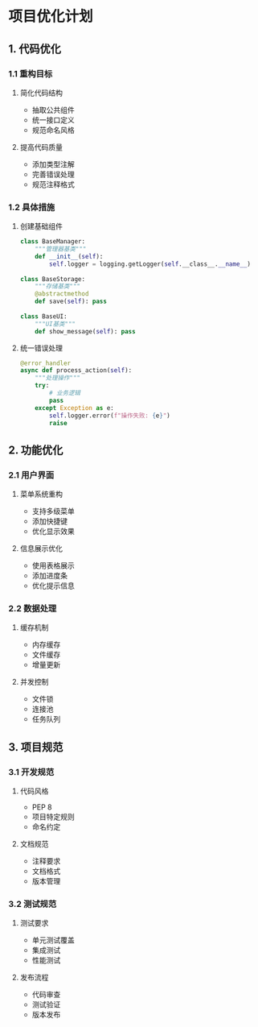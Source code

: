 # 项目优化计划

## 1. 代码优化

### 1.1 重构目标
1. 简化代码结构
   - 抽取公共组件
   - 统一接口定义
   - 规范命名风格

2. 提高代码质量
   - 添加类型注解
   - 完善错误处理
   - 规范注释格式

### 1.2 具体措施
1. 创建基础组件
   ```python
   class BaseManager:
       """管理器基类"""
       def __init__(self):
           self.logger = logging.getLogger(self.__class__.__name__)
           
   class BaseStorage:
       """存储基类"""
       @abstractmethod
       def save(self): pass
       
   class BaseUI:
       """UI基类"""
       def show_message(self): pass
   ```

2. 统一错误处理
   ```python
   @error_handler
   async def process_action(self):
       """处理操作"""
       try:
           # 业务逻辑
           pass
       except Exception as e:
           self.logger.error(f"操作失败: {e}")
           raise
   ```

## 2. 功能优化

### 2.1 用户界面
1. 菜单系统重构
   - 支持多级菜单
   - 添加快捷键
   - 优化显示效果

2. 信息展示优化
   - 使用表格展示
   - 添加进度条
   - 优化提示信息

### 2.2 数据处理
1. 缓存机制
   - 内存缓存
   - 文件缓存
   - 增量更新

2. 并发控制
   - 文件锁
   - 连接池
   - 任务队列

## 3. 项目规范

### 3.1 开发规范
1. 代码风格
   - PEP 8
   - 项目特定规则
   - 命名约定

2. 文档规范
   - 注释要求
   - 文档格式
   - 版本管理

### 3.2 测试规范
1. 测试要求
   - 单元测试覆盖
   - 集成测试
   - 性能测试

2. 发布流程
   - 代码审查
   - 测试验证
   - 版本发布 